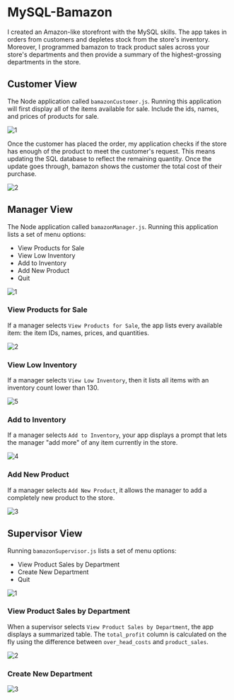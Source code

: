 # MySQL-Bamazon

I created an Amazon-like storefront with the MySQL skills. The app takes in orders from customers and depletes stock from the store's inventory. Moreover, I programmed bamazon to track product sales across your store's departments and then provide a summary of the highest-grossing departments in the store.

## Customer View

The Node application called `bamazonCustomer.js`. Running this application will first display all of the items available for sale. Include the ids, names, and prices of products for sale.

![1](https://user-images.githubusercontent.com/28790452/30293409-feb37b76-96fe-11e7-8cfa-eb7421cfa5fa.gif)

Once the customer has placed the order, my application checks if the store has enough of the product to meet the customer's request.
This means updating the SQL database to reflect the remaining quantity.
Once the update goes through, bamazon shows the customer the total cost of their purchase.

![2](https://user-images.githubusercontent.com/28790452/30293408-feae3d00-96fe-11e7-86b4-cd0348d2dc29.gif)

## Manager View

The Node application called `bamazonManager.js`. Running this application lists a set of menu options:
* View Products for Sale
* View Low Inventory
* Add to Inventory
* Add New Product
* Quit

![1](https://user-images.githubusercontent.com/28790452/30297719-5efd7a04-970e-11e7-893b-849a8afea339.gif)

### View Products for Sale

If a manager selects `View Products for Sale`, the app lists every available item: the item IDs, names, prices, and quantities.

![2](https://user-images.githubusercontent.com/28790452/30297722-5f07e3ae-970e-11e7-8526-55be17acec64.gif)

### View Low Inventory

If a manager selects `View Low Inventory`, then it lists all items with an inventory count lower than 130.

![5](https://user-images.githubusercontent.com/28790452/30297720-5efdca72-970e-11e7-865d-7c61ccf06403.gif)

### Add to Inventory

If a manager selects `Add to Inventory`, your app displays a prompt that lets the manager "add more" of any item currently in the store.

![4](https://user-images.githubusercontent.com/28790452/30297721-5f041648-970e-11e7-9ce3-61907edd5df6.gif)

### Add New Product

If a manager selects `Add New Product`, it allows the manager to add a completely new product to the store.

![3](https://user-images.githubusercontent.com/28790452/30297718-5efc4b66-970e-11e7-81e2-c72d7e28c270.gif)

## Supervisor View

Running `bamazonSupervisor.js` lists a set of menu options:

* View Product Sales by Department
* Create New Department
* Quit

![1](https://user-images.githubusercontent.com/28790452/30298228-36500fc0-9710-11e7-9939-1b982cbf035b.gif)

### View Product Sales by Department

When a supervisor selects `View Product Sales by Department`, the app displays a summarized table.
The `total_profit` column is calculated on the fly using the difference between `over_head_costs` and `product_sales`.

![2](https://user-images.githubusercontent.com/28790452/30298227-36480b18-9710-11e7-9dda-88de90fcf2f4.gif)

### Create New Department

![3](https://user-images.githubusercontent.com/28790452/30298226-3646e666-9710-11e7-973d-a0c51c3f1d0e.gif)

